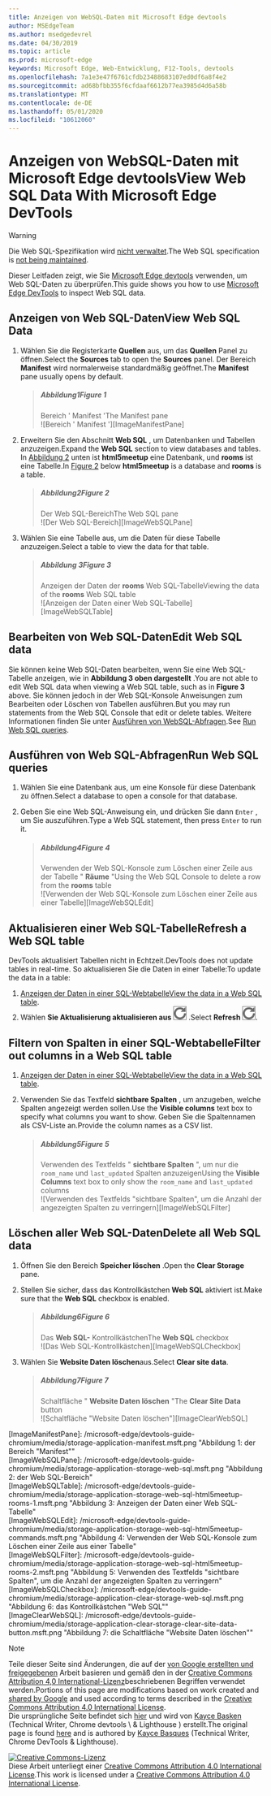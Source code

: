 ```yaml
---
title: Anzeigen von WebSQL-Daten mit Microsoft Edge devtools
author: MSEdgeTeam
ms.author: msedgedevrel
ms.date: 04/30/2019
ms.topic: article
ms.prod: microsoft-edge
keywords: Microsoft Edge, Web-Entwicklung, F12-Tools, devtools
ms.openlocfilehash: 7a1e3e47f6761cfdb23488683107ed0df6a8f4e2
ms.sourcegitcommit: ad68bfbb355f6cfdaaf6612b77ea3985d4d6a58b
ms.translationtype: MT
ms.contentlocale: de-DE
ms.lasthandoff: 05/01/2020
ms.locfileid: "10612060"
---
```

<!-- Copyright Kayce Basques 

   Licensed under the Apache License, Version 2.0 (the "License");
   you may not use this file except in compliance with the License.
   You may obtain a copy of the License at

       https://www.apache.org/licenses/LICENSE-2.0

   Unless required by applicable law or agreed to in writing, software
   distributed under the License is distributed on an "AS IS" BASIS,
   WITHOUT WARRANTIES OR CONDITIONS OF ANY KIND, either express or implied.
   See the License for the specific language governing permissions and
   limitations under the License.  -->





# <span data-ttu-id="71ae2-103">Anzeigen von WebSQL-Daten mit Microsoft Edge devtools</span><span class="sxs-lookup"><span data-stu-id="71ae2-103">View Web SQL Data With Microsoft Edge DevTools</span></span>   



> [!WARNING]
> <span data-ttu-id="71ae2-104">Die Web SQL-Spezifikation wird [nicht verwaltet][W3CWebSQLStatus].</span><span class="sxs-lookup"><span data-stu-id="71ae2-104">The Web SQL specification is [not being maintained][W3CWebSQLStatus].</span></span>  

<span data-ttu-id="71ae2-105">Dieser Leitfaden zeigt, wie Sie [Microsoft Edge devtools][MicrosoftEdgeDevTools] verwenden, um Web SQL-Daten zu überprüfen.</span><span class="sxs-lookup"><span data-stu-id="71ae2-105">This guide shows you how to use [Microsoft Edge DevTools][MicrosoftEdgeDevTools] to inspect Web SQL data.</span></span>  

## <span data-ttu-id="71ae2-106">Anzeigen von Web SQL-Daten</span><span class="sxs-lookup"><span data-stu-id="71ae2-106">View Web SQL Data</span></span>   

1.  <span data-ttu-id="71ae2-107">Wählen Sie die Registerkarte **Quellen** aus, um das **Quellen** Panel zu öffnen.</span><span class="sxs-lookup"><span data-stu-id="71ae2-107">Select the **Sources** tab to open the **Sources** panel.</span></span>  <span data-ttu-id="71ae2-108">Der Bereich **Manifest** wird normalerweise standardmäßig geöffnet.</span><span class="sxs-lookup"><span data-stu-id="71ae2-108">The **Manifest** pane usually opens by default.</span></span>  
    
    > ##### <span data-ttu-id="71ae2-109">Abbildung1</span><span class="sxs-lookup"><span data-stu-id="71ae2-109">Figure 1</span></span>  
    > <span data-ttu-id="71ae2-110">Bereich ' Manifest '</span><span class="sxs-lookup"><span data-stu-id="71ae2-110">The Manifest pane</span></span>  
    > ![Bereich ' Manifest '][ImageManifestPane]  
    
1.  <span data-ttu-id="71ae2-112">Erweitern Sie den Abschnitt **Web SQL** , um Datenbanken und Tabellen anzuzeigen.</span><span class="sxs-lookup"><span data-stu-id="71ae2-112">Expand the **Web SQL** section to view databases and tables.</span></span>  <span data-ttu-id="71ae2-113">In [Abbildung 2](#figure-2) unten ist **html5meetup** eine Datenbank, und **rooms** ist eine Tabelle.</span><span class="sxs-lookup"><span data-stu-id="71ae2-113">In [Figure 2](#figure-2) below **html5meetup** is a database and **rooms** is a table.</span></span>  
    
    > ##### <span data-ttu-id="71ae2-114">Abbildung2</span><span class="sxs-lookup"><span data-stu-id="71ae2-114">Figure 2</span></span>  
    > <span data-ttu-id="71ae2-115">Der Web SQL-Bereich</span><span class="sxs-lookup"><span data-stu-id="71ae2-115">The Web SQL pane</span></span>  
    > ![Der Web SQL-Bereich][ImageWebSQLPane]  

1.  <span data-ttu-id="71ae2-117">Wählen Sie eine Tabelle aus, um die Daten für diese Tabelle anzuzeigen.</span><span class="sxs-lookup"><span data-stu-id="71ae2-117">Select a table to view the data for that table.</span></span>  
    
    > ##### <span data-ttu-id="71ae2-118">Abbildung 3</span><span class="sxs-lookup"><span data-stu-id="71ae2-118">Figure 3</span></span>  
    > <span data-ttu-id="71ae2-119">Anzeigen der Daten der **rooms** Web SQL-Tabelle</span><span class="sxs-lookup"><span data-stu-id="71ae2-119">Viewing the data of the **rooms** Web SQL table</span></span>  
    > ![Anzeigen der Daten einer Web SQL-Tabelle][ImageWebSQLTable]  

## <span data-ttu-id="71ae2-121">Bearbeiten von Web SQL-Daten</span><span class="sxs-lookup"><span data-stu-id="71ae2-121">Edit Web SQL data</span></span>   

<span data-ttu-id="71ae2-122">Sie können keine Web SQL-Daten bearbeiten, wenn Sie eine Web SQL-Tabelle anzeigen, wie in **Abbildung 3 oben dargestellt** .</span><span class="sxs-lookup"><span data-stu-id="71ae2-122">You are not able to edit Web SQL data when viewing a Web SQL table, such as in **Figure 3** above.</span></span>  <span data-ttu-id="71ae2-123">Sie können jedoch in der Web SQL-Konsole Anweisungen zum Bearbeiten oder Löschen von Tabellen ausführen.</span><span class="sxs-lookup"><span data-stu-id="71ae2-123">But you may run statements from the Web SQL Console that edit or delete tables.</span></span>  <span data-ttu-id="71ae2-124">Weitere Informationen finden Sie unter [Ausführen von WebSQL-Abfragen](#run-web-sql-queries).</span><span class="sxs-lookup"><span data-stu-id="71ae2-124">See [Run Web SQL queries](#run-web-sql-queries).</span></span>  

## <span data-ttu-id="71ae2-125">Ausführen von Web SQL-Abfragen</span><span class="sxs-lookup"><span data-stu-id="71ae2-125">Run Web SQL queries</span></span>   

1.  <span data-ttu-id="71ae2-126">Wählen Sie eine Datenbank aus, um eine Konsole für diese Datenbank zu öffnen.</span><span class="sxs-lookup"><span data-stu-id="71ae2-126">Select a database to open a console for that database.</span></span>  

1.  <span data-ttu-id="71ae2-127">Geben Sie eine Web SQL-Anweisung ein, und drücken Sie dann `Enter` , um Sie auszuführen.</span><span class="sxs-lookup"><span data-stu-id="71ae2-127">Type a Web SQL statement, then press `Enter` to run it.</span></span>  
    
    > ##### <span data-ttu-id="71ae2-128">Abbildung4</span><span class="sxs-lookup"><span data-stu-id="71ae2-128">Figure 4</span></span>  
    > <span data-ttu-id="71ae2-129">Verwenden der Web SQL-Konsole zum Löschen einer Zeile aus der Tabelle " **Räume** "</span><span class="sxs-lookup"><span data-stu-id="71ae2-129">Using the Web SQL Console to delete a row from the **rooms** table</span></span>  
    > ![Verwenden der Web SQL-Konsole zum Löschen einer Zeile aus einer Tabelle][ImageWebSQLEdit]  

## <span data-ttu-id="71ae2-131">Aktualisieren einer Web SQL-Tabelle</span><span class="sxs-lookup"><span data-stu-id="71ae2-131">Refresh a Web SQL table</span></span>   

<span data-ttu-id="71ae2-132">DevTools aktualisiert Tabellen nicht in Echtzeit.</span><span class="sxs-lookup"><span data-stu-id="71ae2-132">DevTools does not update tables in real-time.</span></span>  <span data-ttu-id="71ae2-133">So aktualisieren Sie die Daten in einer Tabelle:</span><span class="sxs-lookup"><span data-stu-id="71ae2-133">To update the data in a table:</span></span>  

1.  <span data-ttu-id="71ae2-134">[Anzeigen der Daten in einer SQL-Webtabelle](#view-web-sql-data)</span><span class="sxs-lookup"><span data-stu-id="71ae2-134">[View the data in a Web SQL table](#view-web-sql-data).</span></span>  
1.  <span data-ttu-id="71ae2-135">Wählen **Sie Aktualisierung aktualisieren aus** ![ ][ImageRefreshIcon] .</span><span class="sxs-lookup"><span data-stu-id="71ae2-135">Select **Refresh** ![Refresh][ImageRefreshIcon].</span></span>  

## <span data-ttu-id="71ae2-136">Filtern von Spalten in einer SQL-Webtabelle</span><span class="sxs-lookup"><span data-stu-id="71ae2-136">Filter out columns in a Web SQL table</span></span>   

1.  <span data-ttu-id="71ae2-137">[Anzeigen der Daten in einer SQL-Webtabelle](#view-web-sql-data)</span><span class="sxs-lookup"><span data-stu-id="71ae2-137">[View the data in a Web SQL table](#view-web-sql-data).</span></span>  
1.  <span data-ttu-id="71ae2-138">Verwenden Sie das Textfeld **sichtbare Spalten** , um anzugeben, welche Spalten angezeigt werden sollen.</span><span class="sxs-lookup"><span data-stu-id="71ae2-138">Use the **Visible columns** text box to specify what columns you want to show.</span></span>  <span data-ttu-id="71ae2-139">Geben Sie die Spaltennamen als CSV-Liste an.</span><span class="sxs-lookup"><span data-stu-id="71ae2-139">Provide the column names as a CSV list.</span></span>  
    
    > ##### <span data-ttu-id="71ae2-140">Abbildung5</span><span class="sxs-lookup"><span data-stu-id="71ae2-140">Figure 5</span></span>  
    > <span data-ttu-id="71ae2-141">Verwenden des Textfelds " **sichtbare Spalten** ", um nur die `room_name` und `last_updated` Spalten anzuzeigen</span><span class="sxs-lookup"><span data-stu-id="71ae2-141">Using the **Visible Columns** text box to only show the `room_name` and `last_updated` columns</span></span>  
    > ![Verwenden des Textfelds "sichtbare Spalten", um die Anzahl der angezeigten Spalten zu verringern][ImageWebSQLFilter]  

## <span data-ttu-id="71ae2-143">Löschen aller Web SQL-Daten</span><span class="sxs-lookup"><span data-stu-id="71ae2-143">Delete all Web SQL data</span></span>   

1.  <span data-ttu-id="71ae2-144">Öffnen Sie den Bereich **Speicher löschen** .</span><span class="sxs-lookup"><span data-stu-id="71ae2-144">Open the **Clear Storage** pane.</span></span>  
1.  <span data-ttu-id="71ae2-145">Stellen Sie sicher, dass das Kontrollkästchen **Web SQL** aktiviert ist.</span><span class="sxs-lookup"><span data-stu-id="71ae2-145">Make sure that the **Web SQL** checkbox is enabled.</span></span>  
    
    > ##### <span data-ttu-id="71ae2-146">Abbildung6</span><span class="sxs-lookup"><span data-stu-id="71ae2-146">Figure 6</span></span>  
    > <span data-ttu-id="71ae2-147">Das **Web SQL-** Kontrollkästchen</span><span class="sxs-lookup"><span data-stu-id="71ae2-147">The **Web SQL** checkbox</span></span>  
    > ![Das Web SQL-Kontrollkästchen][ImageWebSQLCheckbox]  

1.  <span data-ttu-id="71ae2-149">Wählen Sie **Website Daten löschen**aus.</span><span class="sxs-lookup"><span data-stu-id="71ae2-149">Select **Clear site data**.</span></span>  
    
    > ##### <span data-ttu-id="71ae2-150">Abbildung7</span><span class="sxs-lookup"><span data-stu-id="71ae2-150">Figure 7</span></span>  
    > <span data-ttu-id="71ae2-151">Schaltfläche " **Website Daten löschen** "</span><span class="sxs-lookup"><span data-stu-id="71ae2-151">The **Clear Site Data** button</span></span>  
    > ![Schaltfläche "Website Daten löschen"][ImageClearWebSQL]  

 



<!-- image links -->  

[ImageRefreshIcon]: /microsoft-edge/devtools-guide-chromium/media/refresh-icon.msft.png  

[ImageManifestPane]: /microsoft-edge/devtools-guide-chromium/media/storage-application-manifest.msft.png "Abbildung 1: der Bereich "Manifest""  
[ImageWebSQLPane]: /microsoft-edge/devtools-guide-chromium/media/storage-application-storage-web-sql.msft.png "Abbildung 2: der Web SQL-Bereich"  
[ImageWebSQLTable]: /microsoft-edge/devtools-guide-chromium/media/storage-application-storage-web-sql-html5meetup-rooms-1.msft.png "Abbildung 3: Anzeigen der Daten einer Web SQL-Tabelle"  
[ImageWebSQLEdit]: /microsoft-edge/devtools-guide-chromium/media/storage-application-storage-web-sql-html5meetup-commands.msft.png "Abbildung 4: Verwenden der Web SQL-Konsole zum Löschen einer Zeile aus einer Tabelle"  
[ImageWebSQLFilter]: /microsoft-edge/devtools-guide-chromium/media/storage-application-storage-web-sql-html5meetup-rooms-2.msft.png "Abbildung 5: Verwenden des Textfelds "sichtbare Spalten", um die Anzahl der angezeigten Spalten zu verringern"  
[ImageWebSQLCheckbox]: /microsoft-edge/devtools-guide-chromium/media/storage-application-clear-storage-web-sql.msft.png "Abbildung 6: das Kontrollkästchen "Web SQL""  
[ImageClearWebSQL]: /microsoft-edge/devtools-guide-chromium/media/storage-application-clear-storage-clear-site-data-button.msft.png "Abbildung 7: die Schaltfläche "Website Daten löschen""  

<!-- links -->  

[MicrosoftEdgeDevTools]: /microsoft-edge/devtools-guide-chromium "Microsoft Edge (Chrom)-Entwickler Tools"  

[W3CWebSQLStatus]: https://w3.org/TR/webdatabase/#status-of-this-document "Web SQL-Datenbank | W3C"  

> [!NOTE]
> <span data-ttu-id="71ae2-162">Teile dieser Seite sind Änderungen, die auf der [von Google erstellten und freigegebenen][GoogleSitePolicies] Arbeit basieren und gemäß den in der [Creative Commons Attribution 4,0 International-Lizenz][CCA4IL]beschriebenen Begriffen verwendet werden.</span><span class="sxs-lookup"><span data-stu-id="71ae2-162">Portions of this page are modifications based on work created and [shared by Google][GoogleSitePolicies] and used according to terms described in the [Creative Commons Attribution 4.0 International License][CCA4IL].</span></span>  
> <span data-ttu-id="71ae2-163">Die ursprüngliche Seite befindet sich [hier](https://developers.google.com/web/tools/chrome-devtools/storage/websql) und wird von [Kayce Basken][KayceBasques] (Technical Writer, Chrome devtools \ & Lighthouse \) erstellt.</span><span class="sxs-lookup"><span data-stu-id="71ae2-163">The original page is found [here](https://developers.google.com/web/tools/chrome-devtools/storage/websql) and is authored by [Kayce Basques][KayceBasques] \(Technical Writer, Chrome DevTools \& Lighthouse\).</span></span>  

[![Creative Commons-Lizenz][CCby4Image]][CCA4IL]  
<span data-ttu-id="71ae2-165">Diese Arbeit unterliegt einer [Creative Commons Attribution 4.0 International License][CCA4IL].</span><span class="sxs-lookup"><span data-stu-id="71ae2-165">This work is licensed under a [Creative Commons Attribution 4.0 International License][CCA4IL].</span></span>  

[CCA4IL]: https://creativecommons.org/licenses/by/4.0  
[CCby4Image]: https://i.creativecommons.org/l/by/4.0/88x31.png  
[GoogleSitePolicies]: https://developers.google.com/terms/site-policies  
[KayceBasques]: https://developers.google.com/web/resources/contributors/kaycebasques  
